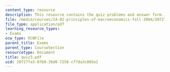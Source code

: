 ```yaml
---
content_type: resource
description: This resource contains the quiz problems and answer form.
file: /media/courses/14-02-principles-of-macroeconomics-fall-2004/20727fa307b036d07258cf7da3c865e1_quiz3.pdf
file_type: application/pdf
learning_resource_types:
- Exams
ocw_type: OCWFile
parent_title: Exams
parent_type: CourseSection
resourcetype: Document
title: quiz3.pdf
uid: 20727fa3-07b0-36d0-7258-cf7da3c865e1
---
```

